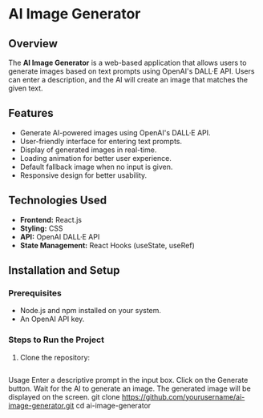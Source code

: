 # **AI Image Generator**

## **Overview**
The **AI Image Generator** is a web-based application that allows users to generate images based on text prompts using OpenAI's DALL·E API. Users can enter a description, and the AI will create an image that matches the given text.

## **Features**
- Generate AI-powered images using OpenAI's DALL·E API.
- User-friendly interface for entering text prompts.
- Display of generated images in real-time.
- Loading animation for better user experience.
- Default fallback image when no input is given.
- Responsive design for better usability.

## **Technologies Used**
- **Frontend:** React.js  
- **Styling:** CSS  
- **API:** OpenAI DALL·E API  
- **State Management:** React Hooks (useState, useRef)  

## **Installation and Setup**
### **Prerequisites**
- Node.js and npm installed on your system.
- An OpenAI API key.

### **Steps to Run the Project**
1. Clone the repository:
   ```sh
 Usage
Enter a descriptive prompt in the input box.
Click on the Generate button.
Wait for the AI to generate an image.
The generated image will be displayed on the screen.  git clone https://github.com/yourusername/ai-image-generator.git
   cd ai-image-generator
